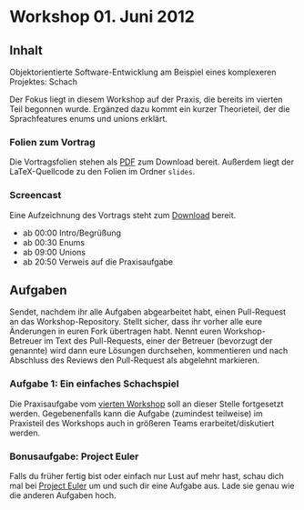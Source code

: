 # Workshop 01. Juni 2012

## Inhalt

Objektorientierte Software-Entwicklung am Beispiel eines komplexeren Projektes: Schach

Der Fokus liegt in diesem Workshop auf der Praxis, die bereits im vierten Teil begonnen wurde. Ergänzed dazu kommt ein kurzer Theorieteil, der die Sprachfeatures enums und unions erklärt.

### Folien zum Vortrag

Die Vortragsfolien stehen als [PDF](https://github.com/downloads/kit-cpp-workshop/workshop-ss12-05/slides.pdf) zum Download bereit. Außerdem liegt der LaTeX-Quellcode zu den Folien im Ordner `slides`.

### Screencast

Eine Aufzeichnung des Vortrags steht zum [Download](http://ubuntuone.com/1rsjYFjJTLdKO7X1SscirZ) bereit.

 - ab 00:00 Intro/Begrüßung
 - ab 00:30 Enums
 - ab 09:00 Unions
 - ab 20:50 Verweis auf die Praxisaufgabe

## Aufgaben

Sendet, nachdem ihr alle Aufgaben abgearbeitet habt, einen Pull-Request an das Workshop-Repository. Stellt sicher, dass ihr vorher alle eure Änderungen in euren Fork übertragen habt. Nennt euren Workshop-Betreuer im Text des Pull-Requests, einer der Betreuer (bevorzugt der genannte) wird dann eure Lösungen durchsehen, kommentieren und nach Abschluss des Reviews den Pull-Request als abgelehnt markieren.

### Aufgabe 1: Ein einfaches Schachspiel

Die Praxisaufgabe vom [vierten Workshop](https://github.com/kit-cpp-workshop/workshop-ss12-04) soll an dieser Stelle fortgesetzt werden. Gegebenenfalls kann die Aufgabe (zumindest teilweise) im Praxisteil des Workshops auch in größeren Teams erarbeitet/diskutiert werden.

### Bonusaufgabe: Project Euler

Falls du früher fertig bist oder einfach nur Lust auf mehr hast, schau dich mal bei [Project Euler](http://projecteuler.net/) um und such dir eine Aufgabe aus. Lade sie genau wie die anderen Aufgaben hoch.
